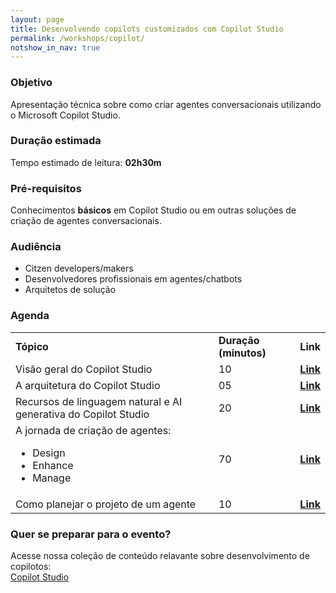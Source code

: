 ```yaml
---
layout: page
title: Desenvolvendo copilots customizados com Copilot Studio
permalink: /workshops/copilot/
notshow_in_nav: true
---
```


### Objetivo

Apresentação técnica sobre como criar agentes conversacionais utilizando o Microsoft Copilot Studio.

### Duração estimada

Tempo estimado de leitura: **02h30m**

### Pré-requisitos

Conhecimentos **básicos** em Copilot Studio ou em outras soluções de criação de agentes conversacionais.

### Audiência

- Citzen developers/makers
- Desenvolvedores profissionais em agentes/chatbots
- Arquitetos de solução

### Agenda

<table class="tablewborders">
<tbody align="left">
  <tr>
    <td><b>Tópico</b></td>
    <td><b>Duração (minutos)</b></td>
    <td><b>Link</b></td>
  </tr>
  <tr>
    <td>Visão geral do Copilot Studio</td>
    <td>10</td>
    <td><b><a href="/workshops/copilot/overview/" target="_self">Link</a></b></td>
  </tr>
  <tr>
    <td>A arquitetura do Copilot Studio</td>
    <td>05</td>
    <td><b><a href="/workshops/copilot/overview/" target="_self">Link</a></b></td>
  </tr>
  <tr>
    <td>Recursos de linguagem natural e AI generativa do Copilot Studio</td>
    <td>20</td>
    <td><b><a href="/workshops/copilot/overview/" target="_self">Link</a></b></td>
  </tr>
  <tr>
    <td>
    A jornada de criação de agentes: </br>
    <ul>
    <li>Design</li>
    <li>Enhance</li>
    <li>Manage</li>
    </ul>
    </td>
    <td>70</td>
    <td><b><a href="/workshops/copilot/overview/" target="_self">Link</a></b></td>
  </tr>
  <tr>
    <td>Como planejar o projeto de um agente </td>
    <td>10</td>
    <td><b><a href="/workshops/copilot/overview/" target="_self">Link</a></b></td>
  </tr>
</tbody>
</table>

### Quer se preparar para o evento?

Acesse nossa coleção de conteúdo relavante sobre desenvolvimento de copilotos:  
[Copilot Studio](../../../../getready/copilot)  
